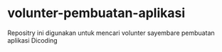 # volunter-pembuatan-aplikasi
Repositry ini digunakan untuk mencari volunter sayembare pembuatan aplikasi Dicoding
